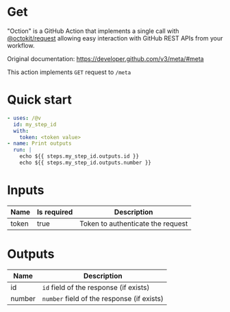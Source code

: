 # Get

"Oction" is a GitHub Action that implements a single call with 
[@octokit/request](https://www.npmjs.com/package/@octokit/request)
allowing easy interaction with GitHub REST APIs from your workflow.

Original documentation: https://developer.github.com/v3/meta/#meta

This action implements `GET` request to `/meta`


# Quick start

```yaml
- uses: /@v
  id: my_step_id
  with:
    token: <token value>
- name: Print outputs
  run: |
    echo ${{ steps.my_step_id.outputs.id }}
    echo ${{ steps.my_step_id.outputs.number }}
```


# Inputs

| Name | Is required | Description |
|---|---|---|
|token|true|Token to authenticate the request

# Outputs

| Name | Description |
|---|---|
|id|`id` field of the response (if exists)|
|number|`number` field of the response (if exists)|

